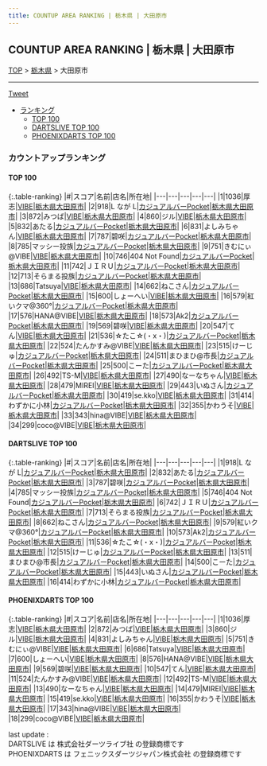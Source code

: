 ```yaml
---
title: COUNTUP AREA RANKING | 栃木県 | 大田原市
---
```

## COUNTUP AREA RANKING | 栃木県 | 大田原市

[TOP](/darts/rank/) > [栃木県](/darts/rank/栃木県/) > 大田原市

___

<a href="https://twitter.com/share?ref_src=twsrc%5Etfw" data-text="COUNTUP AREA RANKING | 栃木県大田原市" class="twitter-share-button" data-hashtags="DARTSLIVE,PHOENIXDARTS,darts,ダーツ" data-show-count="false">Tweet</a>

* [ランキング](#カウントアップランキング)
    * [TOP 100](#top-100)
    * [DARTSLIVE TOP 100](#dartslive-top-100)
    * [PHOENIXDARTS TOP 100](#phoenixdarts-top-100)

### カウントアップランキング

#### TOP 100



{:.table-ranking}
|#|スコア|名前|店名|所在地|
|---|---|---|---|---|
|1|1036|<span class="rank-name-pd">厚志</span>|<a href="https://vs.phoenixdarts.com/jp/shop/shopDetailInfo/s_69635?s_seq=69635">VIBE</a>|<a href="/darts/rank/栃木県/大田原市">栃木県大田原市</a>|
|2|918|<span class="rank-name-dl">L なが L</span>|<a href="https://search.dartslive.com/jp/shop/90efc7137205388b0d9b047a20a7ba1e">カジュアルバーPocket</a>|<a href="/darts/rank/栃木県/大田原市">栃木県大田原市</a>|
|3|872|<span class="rank-name-pd">みつば</span>|<a href="https://vs.phoenixdarts.com/jp/shop/shopDetailInfo/s_69635?s_seq=69635">VIBE</a>|<a href="/darts/rank/栃木県/大田原市">栃木県大田原市</a>|
|4|860|<span class="rank-name-pd">ジル</span>|<a href="https://vs.phoenixdarts.com/jp/shop/shopDetailInfo/s_69635?s_seq=69635">VIBE</a>|<a href="/darts/rank/栃木県/大田原市">栃木県大田原市</a>|
|5|832|<span class="rank-name-dl">あたる</span>|<a href="https://search.dartslive.com/jp/shop/90efc7137205388b0d9b047a20a7ba1e">カジュアルバーPocket</a>|<a href="/darts/rank/栃木県/大田原市">栃木県大田原市</a>|
|6|831|<span class="rank-name-pd">よしみちゃん</span>|<a href="https://vs.phoenixdarts.com/jp/shop/shopDetailInfo/s_69635?s_seq=69635">VIBE</a>|<a href="/darts/rank/栃木県/大田原市">栃木県大田原市</a>|
|7|787|<span class="rank-name-dl">碧咲</span>|<a href="https://search.dartslive.com/jp/shop/90efc7137205388b0d9b047a20a7ba1e">カジュアルバーPocket</a>|<a href="/darts/rank/栃木県/大田原市">栃木県大田原市</a>|
|8|785|<span class="rank-name-dl">マッシー投族</span>|<a href="https://search.dartslive.com/jp/shop/90efc7137205388b0d9b047a20a7ba1e">カジュアルバーPocket</a>|<a href="/darts/rank/栃木県/大田原市">栃木県大田原市</a>|
|9|751|<span class="rank-name-pd">きむにぃ@VIBE</span>|<a href="https://vs.phoenixdarts.com/jp/shop/shopDetailInfo/s_69635?s_seq=69635">VIBE</a>|<a href="/darts/rank/栃木県/大田原市">栃木県大田原市</a>|
|10|746|<span class="rank-name-dl">404 Not Found</span>|<a href="https://search.dartslive.com/jp/shop/90efc7137205388b0d9b047a20a7ba1e">カジュアルバーPocket</a>|<a href="/darts/rank/栃木県/大田原市">栃木県大田原市</a>|
|11|742|<span class="rank-name-dl">ＪＩＲＵ</span>|<a href="https://search.dartslive.com/jp/shop/90efc7137205388b0d9b047a20a7ba1e">カジュアルバーPocket</a>|<a href="/darts/rank/栃木県/大田原市">栃木県大田原市</a>|
|12|713|<span class="rank-name-dl">そらまる投族</span>|<a href="https://search.dartslive.com/jp/shop/90efc7137205388b0d9b047a20a7ba1e">カジュアルバーPocket</a>|<a href="/darts/rank/栃木県/大田原市">栃木県大田原市</a>|
|13|686|<span class="rank-name-pd">Tatsuya</span>|<a href="https://vs.phoenixdarts.com/jp/shop/shopDetailInfo/s_69635?s_seq=69635">VIBE</a>|<a href="/darts/rank/栃木県/大田原市">栃木県大田原市</a>|
|14|662|<span class="rank-name-dl">ねこさん</span>|<a href="https://search.dartslive.com/jp/shop/90efc7137205388b0d9b047a20a7ba1e">カジュアルバーPocket</a>|<a href="/darts/rank/栃木県/大田原市">栃木県大田原市</a>|
|15|600|<span class="rank-name-pd">しょーへい</span>|<a href="https://vs.phoenixdarts.com/jp/shop/shopDetailInfo/s_69635?s_seq=69635">VIBE</a>|<a href="/darts/rank/栃木県/大田原市">栃木県大田原市</a>|
|16|579|<span class="rank-name-dl">紅いクマ@360°</span>|<a href="https://search.dartslive.com/jp/shop/90efc7137205388b0d9b047a20a7ba1e">カジュアルバーPocket</a>|<a href="/darts/rank/栃木県/大田原市">栃木県大田原市</a>|
|17|576|<span class="rank-name-pd">HANA@VIBE</span>|<a href="https://vs.phoenixdarts.com/jp/shop/shopDetailInfo/s_69635?s_seq=69635">VIBE</a>|<a href="/darts/rank/栃木県/大田原市">栃木県大田原市</a>|
|18|573|<span class="rank-name-dl">Ak2</span>|<a href="https://search.dartslive.com/jp/shop/90efc7137205388b0d9b047a20a7ba1e">カジュアルバーPocket</a>|<a href="/darts/rank/栃木県/大田原市">栃木県大田原市</a>|
|19|569|<span class="rank-name-pd">碧咲</span>|<a href="https://vs.phoenixdarts.com/jp/shop/shopDetailInfo/s_69635?s_seq=69635">VIBE</a>|<a href="/darts/rank/栃木県/大田原市">栃木県大田原市</a>|
|20|547|<span class="rank-name-pd">てん</span>|<a href="https://vs.phoenixdarts.com/jp/shop/shopDetailInfo/s_69635?s_seq=69635">VIBE</a>|<a href="/darts/rank/栃木県/大田原市">栃木県大田原市</a>|
|21|536|<span class="rank-name-dl">☆たこ☆(・x・)</span>|<a href="https://search.dartslive.com/jp/shop/90efc7137205388b0d9b047a20a7ba1e">カジュアルバーPocket</a>|<a href="/darts/rank/栃木県/大田原市">栃木県大田原市</a>|
|22|524|<span class="rank-name-pd">たんかすみ@VIBE</span>|<a href="https://vs.phoenixdarts.com/jp/shop/shopDetailInfo/s_69635?s_seq=69635">VIBE</a>|<a href="/darts/rank/栃木県/大田原市">栃木県大田原市</a>|
|23|515|<span class="rank-name-dl">けーじゅ</span>|<a href="https://search.dartslive.com/jp/shop/90efc7137205388b0d9b047a20a7ba1e">カジュアルバーPocket</a>|<a href="/darts/rank/栃木県/大田原市">栃木県大田原市</a>|
|24|511|<span class="rank-name-dl">まひまひ@市長</span>|<a href="https://search.dartslive.com/jp/shop/90efc7137205388b0d9b047a20a7ba1e">カジュアルバーPocket</a>|<a href="/darts/rank/栃木県/大田原市">栃木県大田原市</a>|
|25|500|<span class="rank-name-dl">こーた</span>|<a href="https://search.dartslive.com/jp/shop/90efc7137205388b0d9b047a20a7ba1e">カジュアルバーPocket</a>|<a href="/darts/rank/栃木県/大田原市">栃木県大田原市</a>|
|26|492|<span class="rank-name-pd">TS-M</span>|<a href="https://vs.phoenixdarts.com/jp/shop/shopDetailInfo/s_69635?s_seq=69635">VIBE</a>|<a href="/darts/rank/栃木県/大田原市">栃木県大田原市</a>|
|27|490|<span class="rank-name-pd">なーなちゃん</span>|<a href="https://vs.phoenixdarts.com/jp/shop/shopDetailInfo/s_69635?s_seq=69635">VIBE</a>|<a href="/darts/rank/栃木県/大田原市">栃木県大田原市</a>|
|28|479|<span class="rank-name-pd">MIREI</span>|<a href="https://vs.phoenixdarts.com/jp/shop/shopDetailInfo/s_69635?s_seq=69635">VIBE</a>|<a href="/darts/rank/栃木県/大田原市">栃木県大田原市</a>|
|29|443|<span class="rank-name-dl">いぬさん</span>|<a href="https://search.dartslive.com/jp/shop/90efc7137205388b0d9b047a20a7ba1e">カジュアルバーPocket</a>|<a href="/darts/rank/栃木県/大田原市">栃木県大田原市</a>|
|30|419|<span class="rank-name-pd">se.kko</span>|<a href="https://vs.phoenixdarts.com/jp/shop/shopDetailInfo/s_69635?s_seq=69635">VIBE</a>|<a href="/darts/rank/栃木県/大田原市">栃木県大田原市</a>|
|31|414|<span class="rank-name-dl">わずかに小林</span>|<a href="https://search.dartslive.com/jp/shop/90efc7137205388b0d9b047a20a7ba1e">カジュアルバーPocket</a>|<a href="/darts/rank/栃木県/大田原市">栃木県大田原市</a>|
|32|355|<span class="rank-name-pd">かわうそ</span>|<a href="https://vs.phoenixdarts.com/jp/shop/shopDetailInfo/s_69635?s_seq=69635">VIBE</a>|<a href="/darts/rank/栃木県/大田原市">栃木県大田原市</a>|
|33|343|<span class="rank-name-pd">hina@VIBE</span>|<a href="https://vs.phoenixdarts.com/jp/shop/shopDetailInfo/s_69635?s_seq=69635">VIBE</a>|<a href="/darts/rank/栃木県/大田原市">栃木県大田原市</a>|
|34|299|<span class="rank-name-pd">coco@VIBE</span>|<a href="https://vs.phoenixdarts.com/jp/shop/shopDetailInfo/s_69635?s_seq=69635">VIBE</a>|<a href="/darts/rank/栃木県/大田原市">栃木県大田原市</a>|


#### DARTSLIVE TOP 100



{:.table-ranking}
|#|スコア|名前|店名|所在地|
|---|---|---|---|---|
|1|918|<span class="rank-name-dl">L なが L</span>|<a href="https://search.dartslive.com/jp/shop/90efc7137205388b0d9b047a20a7ba1e">カジュアルバーPocket</a>|<a href="/darts/rank/栃木県/大田原市">栃木県大田原市</a>|
|2|832|<span class="rank-name-dl">あたる</span>|<a href="https://search.dartslive.com/jp/shop/90efc7137205388b0d9b047a20a7ba1e">カジュアルバーPocket</a>|<a href="/darts/rank/栃木県/大田原市">栃木県大田原市</a>|
|3|787|<span class="rank-name-dl">碧咲</span>|<a href="https://search.dartslive.com/jp/shop/90efc7137205388b0d9b047a20a7ba1e">カジュアルバーPocket</a>|<a href="/darts/rank/栃木県/大田原市">栃木県大田原市</a>|
|4|785|<span class="rank-name-dl">マッシー投族</span>|<a href="https://search.dartslive.com/jp/shop/90efc7137205388b0d9b047a20a7ba1e">カジュアルバーPocket</a>|<a href="/darts/rank/栃木県/大田原市">栃木県大田原市</a>|
|5|746|<span class="rank-name-dl">404 Not Found</span>|<a href="https://search.dartslive.com/jp/shop/90efc7137205388b0d9b047a20a7ba1e">カジュアルバーPocket</a>|<a href="/darts/rank/栃木県/大田原市">栃木県大田原市</a>|
|6|742|<span class="rank-name-dl">ＪＩＲＵ</span>|<a href="https://search.dartslive.com/jp/shop/90efc7137205388b0d9b047a20a7ba1e">カジュアルバーPocket</a>|<a href="/darts/rank/栃木県/大田原市">栃木県大田原市</a>|
|7|713|<span class="rank-name-dl">そらまる投族</span>|<a href="https://search.dartslive.com/jp/shop/90efc7137205388b0d9b047a20a7ba1e">カジュアルバーPocket</a>|<a href="/darts/rank/栃木県/大田原市">栃木県大田原市</a>|
|8|662|<span class="rank-name-dl">ねこさん</span>|<a href="https://search.dartslive.com/jp/shop/90efc7137205388b0d9b047a20a7ba1e">カジュアルバーPocket</a>|<a href="/darts/rank/栃木県/大田原市">栃木県大田原市</a>|
|9|579|<span class="rank-name-dl">紅いクマ@360°</span>|<a href="https://search.dartslive.com/jp/shop/90efc7137205388b0d9b047a20a7ba1e">カジュアルバーPocket</a>|<a href="/darts/rank/栃木県/大田原市">栃木県大田原市</a>|
|10|573|<span class="rank-name-dl">Ak2</span>|<a href="https://search.dartslive.com/jp/shop/90efc7137205388b0d9b047a20a7ba1e">カジュアルバーPocket</a>|<a href="/darts/rank/栃木県/大田原市">栃木県大田原市</a>|
|11|536|<span class="rank-name-dl">☆たこ☆(・x・)</span>|<a href="https://search.dartslive.com/jp/shop/90efc7137205388b0d9b047a20a7ba1e">カジュアルバーPocket</a>|<a href="/darts/rank/栃木県/大田原市">栃木県大田原市</a>|
|12|515|<span class="rank-name-dl">けーじゅ</span>|<a href="https://search.dartslive.com/jp/shop/90efc7137205388b0d9b047a20a7ba1e">カジュアルバーPocket</a>|<a href="/darts/rank/栃木県/大田原市">栃木県大田原市</a>|
|13|511|<span class="rank-name-dl">まひまひ@市長</span>|<a href="https://search.dartslive.com/jp/shop/90efc7137205388b0d9b047a20a7ba1e">カジュアルバーPocket</a>|<a href="/darts/rank/栃木県/大田原市">栃木県大田原市</a>|
|14|500|<span class="rank-name-dl">こーた</span>|<a href="https://search.dartslive.com/jp/shop/90efc7137205388b0d9b047a20a7ba1e">カジュアルバーPocket</a>|<a href="/darts/rank/栃木県/大田原市">栃木県大田原市</a>|
|15|443|<span class="rank-name-dl">いぬさん</span>|<a href="https://search.dartslive.com/jp/shop/90efc7137205388b0d9b047a20a7ba1e">カジュアルバーPocket</a>|<a href="/darts/rank/栃木県/大田原市">栃木県大田原市</a>|
|16|414|<span class="rank-name-dl">わずかに小林</span>|<a href="https://search.dartslive.com/jp/shop/90efc7137205388b0d9b047a20a7ba1e">カジュアルバーPocket</a>|<a href="/darts/rank/栃木県/大田原市">栃木県大田原市</a>|


#### PHOENIXDARTS TOP 100



{:.table-ranking}
|#|スコア|名前|店名|所在地|
|---|---|---|---|---|
|1|1036|<span class="rank-name-pd">厚志</span>|<a href="https://vs.phoenixdarts.com/jp/shop/shopDetailInfo/s_69635?s_seq=69635">VIBE</a>|<a href="/darts/rank/栃木県/大田原市">栃木県大田原市</a>|
|2|872|<span class="rank-name-pd">みつば</span>|<a href="https://vs.phoenixdarts.com/jp/shop/shopDetailInfo/s_69635?s_seq=69635">VIBE</a>|<a href="/darts/rank/栃木県/大田原市">栃木県大田原市</a>|
|3|860|<span class="rank-name-pd">ジル</span>|<a href="https://vs.phoenixdarts.com/jp/shop/shopDetailInfo/s_69635?s_seq=69635">VIBE</a>|<a href="/darts/rank/栃木県/大田原市">栃木県大田原市</a>|
|4|831|<span class="rank-name-pd">よしみちゃん</span>|<a href="https://vs.phoenixdarts.com/jp/shop/shopDetailInfo/s_69635?s_seq=69635">VIBE</a>|<a href="/darts/rank/栃木県/大田原市">栃木県大田原市</a>|
|5|751|<span class="rank-name-pd">きむにぃ@VIBE</span>|<a href="https://vs.phoenixdarts.com/jp/shop/shopDetailInfo/s_69635?s_seq=69635">VIBE</a>|<a href="/darts/rank/栃木県/大田原市">栃木県大田原市</a>|
|6|686|<span class="rank-name-pd">Tatsuya</span>|<a href="https://vs.phoenixdarts.com/jp/shop/shopDetailInfo/s_69635?s_seq=69635">VIBE</a>|<a href="/darts/rank/栃木県/大田原市">栃木県大田原市</a>|
|7|600|<span class="rank-name-pd">しょーへい</span>|<a href="https://vs.phoenixdarts.com/jp/shop/shopDetailInfo/s_69635?s_seq=69635">VIBE</a>|<a href="/darts/rank/栃木県/大田原市">栃木県大田原市</a>|
|8|576|<span class="rank-name-pd">HANA@VIBE</span>|<a href="https://vs.phoenixdarts.com/jp/shop/shopDetailInfo/s_69635?s_seq=69635">VIBE</a>|<a href="/darts/rank/栃木県/大田原市">栃木県大田原市</a>|
|9|569|<span class="rank-name-pd">碧咲</span>|<a href="https://vs.phoenixdarts.com/jp/shop/shopDetailInfo/s_69635?s_seq=69635">VIBE</a>|<a href="/darts/rank/栃木県/大田原市">栃木県大田原市</a>|
|10|547|<span class="rank-name-pd">てん</span>|<a href="https://vs.phoenixdarts.com/jp/shop/shopDetailInfo/s_69635?s_seq=69635">VIBE</a>|<a href="/darts/rank/栃木県/大田原市">栃木県大田原市</a>|
|11|524|<span class="rank-name-pd">たんかすみ@VIBE</span>|<a href="https://vs.phoenixdarts.com/jp/shop/shopDetailInfo/s_69635?s_seq=69635">VIBE</a>|<a href="/darts/rank/栃木県/大田原市">栃木県大田原市</a>|
|12|492|<span class="rank-name-pd">TS-M</span>|<a href="https://vs.phoenixdarts.com/jp/shop/shopDetailInfo/s_69635?s_seq=69635">VIBE</a>|<a href="/darts/rank/栃木県/大田原市">栃木県大田原市</a>|
|13|490|<span class="rank-name-pd">なーなちゃん</span>|<a href="https://vs.phoenixdarts.com/jp/shop/shopDetailInfo/s_69635?s_seq=69635">VIBE</a>|<a href="/darts/rank/栃木県/大田原市">栃木県大田原市</a>|
|14|479|<span class="rank-name-pd">MIREI</span>|<a href="https://vs.phoenixdarts.com/jp/shop/shopDetailInfo/s_69635?s_seq=69635">VIBE</a>|<a href="/darts/rank/栃木県/大田原市">栃木県大田原市</a>|
|15|419|<span class="rank-name-pd">se.kko</span>|<a href="https://vs.phoenixdarts.com/jp/shop/shopDetailInfo/s_69635?s_seq=69635">VIBE</a>|<a href="/darts/rank/栃木県/大田原市">栃木県大田原市</a>|
|16|355|<span class="rank-name-pd">かわうそ</span>|<a href="https://vs.phoenixdarts.com/jp/shop/shopDetailInfo/s_69635?s_seq=69635">VIBE</a>|<a href="/darts/rank/栃木県/大田原市">栃木県大田原市</a>|
|17|343|<span class="rank-name-pd">hina@VIBE</span>|<a href="https://vs.phoenixdarts.com/jp/shop/shopDetailInfo/s_69635?s_seq=69635">VIBE</a>|<a href="/darts/rank/栃木県/大田原市">栃木県大田原市</a>|
|18|299|<span class="rank-name-pd">coco@VIBE</span>|<a href="https://vs.phoenixdarts.com/jp/shop/shopDetailInfo/s_69635?s_seq=69635">VIBE</a>|<a href="/darts/rank/栃木県/大田原市">栃木県大田原市</a>|


<div class="footer border-top border-gray-light mt-5 pt-3 text-right text-gray">
    last update : <span style="font-weight: italic" id="foot_last_modified"></span><br />
    DARTSLIVE は 株式会社ダーツライブ社 の登録商標です<br />
    PHOENIXDARTS は フェニックスダーツジャパン株式会社 の登録商標です<br />
</div>

<script src="https://cdnjs.cloudflare.com/ajax/libs/jquery.tablesorter/2.31.3/js/jquery.tablesorter.min.js" integrity="sha512-qzgd5cYSZcosqpzpn7zF2ZId8f/8CHmFKZ8j7mU4OUXTNRd5g+ZHBPsgKEwoqxCtdQvExE5LprwwPAgoicguNg==" crossorigin="anonymous" referrerpolicy="no-referrer"></script>
<link rel="stylesheet" href="https://cdnjs.cloudflare.com/ajax/libs/jquery.tablesorter/2.31.3/css/theme.default.min.css" integrity="sha512-wghhOJkjQX0Lh3NSWvNKeZ0ZpNn+SPVXX1Qyc9OCaogADktxrBiBdKGDoqVUOyhStvMBmJQ8ZdMHiR3wuEq8+w==" crossorigin="anonymous" referrerpolicy="no-referrer" />
<script>
$(function() {
    $(".table-ranking").tablesorter({sortList:[[0, 0]]});
    $("#foot_last_modified").text(formatDate(new Date(document.lastModified), 'yyyy-MM-dd HH:mm:ss'));
});
</script>

<script async src="https://platform.twitter.com/widgets.js" charset="utf-8"></script>